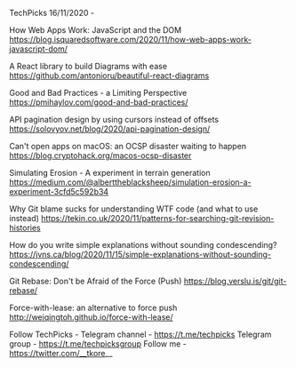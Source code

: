 TechPicks 16/11/2020 -

How Web Apps Work: JavaScript and the DOM
https://blog.isquaredsoftware.com/2020/11/how-web-apps-work-javascript-dom/

A React library to build Diagrams with ease
https://github.com/antonioru/beautiful-react-diagrams

Good and Bad Practices - a Limiting Perspective
https://pmihaylov.com/good-and-bad-practices/

API pagination design by using cursors instead of offsets
https://solovyov.net/blog/2020/api-pagination-design/

Can't open apps on macOS: an OCSP disaster waiting to happen
https://blog.cryptohack.org/macos-ocsp-disaster

Simulating Erosion - A experiment in terrain generation
https://medium.com/@alberttheblacksheep/simulation-erosion-a-experiment-3cfd5c592b34

Why Git blame sucks for understanding WTF code (and what to use instead)
https://tekin.co.uk/2020/11/patterns-for-searching-git-revision-histories

How do you write simple explanations without sounding condescending?
https://jvns.ca/blog/2020/11/15/simple-explanations-without-sounding-condescending/

Git Rebase: Don't be Afraid of the Force (Push)
https://blog.verslu.is/git/git-rebase/

Force-with-lease: an alternative to force push
http://weiqingtoh.github.io/force-with-lease/

Follow TechPicks -
Telegram channel - https://t.me/techpicks
Telegram group - https://t.me/techpicksgroup
Follow me - https://twitter.com/__tkore__
